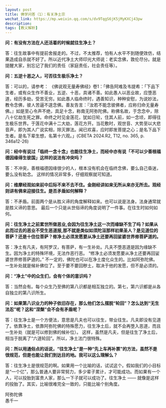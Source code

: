 ```yaml
---
layout: post
title: 佛学问答（1）：有关净土宗
wechat_link: https://mp.weixin.qq.com/s/dv9TqgS6jK5jMyKXCj43pw
description: 
tags: [教义解析]
---
```


**问：有没有方法在人还活着的时候就往生净土？**

答：往生故事中有提前舍报走的。不过，不太推荐，怕有人水平不到随便效仿，结果造成自杀就不好了。所以近代净土大师印光大师说：老实念佛，敦伦尽分。就是提醒大家，别忘记了我们的责任（家庭责任，社会责任等）。

**问：五逆十恶之人，可否往生极乐净土？**

答：可以的，请参考：
《佛说观无量寿佛经》卷1：「佛告阿难及韦提希：「下品下生者，或有众生作不善业，五逆、十恶，具诸不善。如此愚人以恶业故，应堕恶道，经历多劫，受苦无穷。如此愚人临命终时，遇善知识，种种安慰，为说妙法，教令念佛，彼人苦逼不遑念佛。善友告言：『汝若不能念彼佛者，应称归命无量寿佛。』如是至心令声不绝，具足十念，称南无阿弥陀佛。称佛名故，于念念中，除八十亿劫生死之罪。命终之时见金莲花，犹如日轮，住其人前，如一念顷，即得往生极乐世界。于莲花中满十二大劫，莲花方开。当花敷时，观世音、大势至以大悲音声，即为其人广说实相，除灭罪法。闻已欢喜，应时即发菩提之心；是名下品下生者。是名下辈生想，名第十六观。」(CBETA 2024.R2, T12, no. 365, p. 346a12-26)

**问：经中有说过「临终一念十念」也能往生净土，而经中亦有说「不可以少善根福德因缘得生彼国」这样的说法有冲突吗？**

答：不冲突，善根福德因缘很少的人，根本没有机会在临终念佛，要么自己昏迷，要么没有助念。 这样的情况非常多，仔细观察就可知道。

**问：维摩经观如来前中后际不来不去不住。金刚经讲如来无所从来亦无所去。观经则讲有佛来迎接往生。是否矛盾如何解释？**

答：不矛盾。前面两个是从胜义谛的角度解释如来。也可以说是法身。法身通常就是胜义谛的意思。 最后一个只是从世俗谛的角度说明了一件事。在往生时如何如何。

**问：往生净土之前累世所做恶业,会因为往生净土这一次而缘缺不生了吗？如果从此而过去的恶业不受生恶道报,那不就是类似如须陀洹那样初果圣人？是见道位的菩萨？还是十住位菩萨？修净土必须发愿要从净土还要再回娑婆世界修菩萨道的。**

答：净土有凡夫，有阿罗汉，有菩萨，有一生补处。凡夫不堕恶道是因为缘缺不生。因为净土的特殊环境，无法作恶行恶。 “修净土必须发愿要从净土还要再回娑婆世界修菩萨道的。”  不一定的，佛陀也可以在净土度化众生的。比如阿弥陀佛。一生补处就是候补佛位了。至于要不要回秽土，取决于他的发愿，但不是必须的。

**问：“净土”中的众生们，会有个体的意识吗？**

答：当然会有。每个众生乃至佛的第八识都是相互独立的。第七，第六识都是从各自独立的第八识所生。

**问：如果第八识业力的种子依旧存在，那么他们怎么摆脱“轮回”？怎么达到“无生法忍”呢？这和“涅槃”会不会有矛盾呢？**

答：往生净土是一个方便法，意思是凡夫也可以往生，带业往生。凡夫即没有见道了。依靠净土，依靠阿弥陀佛的特殊愿力，往生净土后，就不会再堕入恶道，而且一生补处（就是可以修到佛的候补位）。 这样，虽然是凡夫，但是往生了净土后，相当于脱离了“六道轮回”。所以，净土法门很特殊。

**问：所以用通俗点的话说，“往生净土”是一种“先上车再补票”的方法，虽然不是很规范，但是也能让我们到达目的地。我可以这么理解么？**

答：往生净土是很规范的啊。如果用一个比喻的话，试试这个。假如我们的小目标是“一个亿”，那么普通人要非常努力，多少辈子累计，才可能成功。而如果有一个人，可以投胎到富贵人家，那么一下子就可以成功了。往生净土 —— 就像是这样的投胎了。其实，比喻很难完全一致的，只能比喻个别角度。


阿弥陀佛<br>
愚千一

